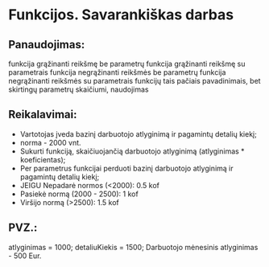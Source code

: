 Funkcijos. Savarankiškas darbas
===============================

Panaudojimas:
-------------

funkcija grąžinanti reikšmę be parametrų
funkcija grąžinanti reikšmę su parametrais
funkcija negrąžinanti reikšmės be parametrų
funkcija negrąžinanti reikšmės su parametrais
funkcijų tais pačiais pavadinimais, bet skirtingų parametrų skaičiumi, naudojimas

Reikalavimai:
-------------

* Vartotojas įveda bazinį darbuotojo atlyginimą ir pagamintų detalių kiekį;
* norma - 2000 vnt.
* Sukurti funkciją, skaičiuojančią darbuotojo atlyginimą (atlyginimas * koeficientas);
* Per parametrus funkcijai perduoti bazinį darbuotojo atlyginimą ir pagamintų detalių kiekį;
* JEIGU Nepadarė normos (<2000): 0.5 kof
* Pasiekė normą (2000 - 2500): 1 kof
* Viršijo normą (>2500): 1.5 kof

PVZ.:
-----

atlyginimas = 1000;
detaliuKiekis = 1500;
Darbuotojo mėnesinis atlyginimas - 500 Eur.